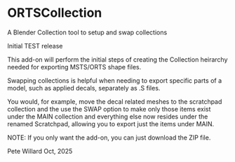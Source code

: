 # ORTSCollection
A Blender Collection tool to setup and swap collections

Initial TEST release

This add-on will perform the initial steps of creating the Collection heirarchy needed for exporting MSTS/ORTS  shape files.

Swapping collections is helpful when needing to export specific parts of a model, such as applied decals, separately as .S files.

You would, for example, move the decal related meshes to the scratchpad collection and the use the SWAP option to make only those items exist under the MAIN collection and everything else now resides under the renamed Scratchpad, allowing you to export just the items under MAIN.

NOTE: If you only want the add-on, you can just download the ZIP file.

Pete Willard
Oct, 2025
